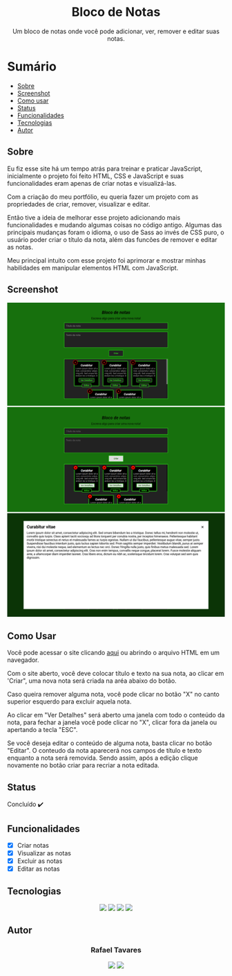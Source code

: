 <h1 align="center">Bloco de Notas</h1>
<p align="center">Um bloco de notas onde você pode adicionar, ver, remover e editar suas notas.</p>

Sumário
===========
<!--ts-->
  * [Sobre](#sobre)
  * [Screenshot](#screenshot)
  * [Como usar](#como-usar)
  * [Status](#status)
  * [Funcionalidades](#funcionalidades)
  * [Tecnologias](#tecnologias)
  * [Autor](#autor)
<!--te-->

Sobre
-----
<p>Eu fiz esse site há um tempo atrás para treinar e praticar JavaScript, inicialmente o projeto foi feito HTML, CSS e JavaScript e suas funcionalidades eram apenas de criar notas e visualizá-las.</p>
<p>Com a criação do meu portfólio, eu queria fazer um projeto com as propriedades de criar, remover, visualizar e editar.</p>
<p>Então tive a ideia de melhorar esse projeto adicionando mais funcionalidades e mudando algumas coisas no código antigo. Algumas das principais mudanças foram o idioma, o uso de Sass ao invés de CSS puro, o usuário poder criar o título da nota, além das funcões de remover e editar as notas.</p>
<p>Meu principal intuito com esse projeto foi aprimorar e mostrar minhas habilidades em manipular elementos HTML com JavaScript.</p>

Screenshot
----------
<img alt="Home" title="Home" src="assets/screenshot/home.png"/>
<img alt="Hover" title="Hover" src="assets/screenshot/hover.png"/>
<img alt="Nota" title="Nota" src="assets/screenshot/note-detail.png"/>

Como Usar
---------
<p>Você pode acessar o site clicando <a href="https://bloco-de-notas-inky.vercel.app/">aqui</a> ou abrindo o arquivo HTML em um navegador.</p>
<p>Com o site aberto, você deve colocar título e texto na sua nota, ao clicar em 'Criar", uma nova nota será criada na aréa abaixo do botão.</p>
<p>Caso queira remover alguma nota, você pode clicar no botão "X" no canto superior esquerdo para excluir aquela nota.</p>
<p>Ao clicar em "Ver Detalhes" será aberto uma janela com todo o conteúdo da nota, para fechar a janela você pode clicar no "X", clicar fora da janela ou apertando a tecla "ESC".</p>
<p>Se você deseja editar o conteúdo de alguma nota, basta clicar no botão "Editar". O conteudo da nota aparecerá nos campos de título e texto enquanto a nota será removida. Sendo assim, após a edição clique novamente no botão criar para recriar a nota editada.</p>

Status
------
Concluído :heavy_check_mark:

Funcionalidades
---------------
- [x] Criar notas
- [x] Visualizar as notas
- [X] Excluir as notas
- [x] Editar as notas

Tecnologias
-----------
<p align="center">
  <a href="https://html.com/"><img src="https://img.shields.io/badge/html5-%23E34F26.svg?style=for-the-badge&logo=html5&logoColor=white"/></a>
  <a href="https://www.w3.org/Style/CSS/Overview.en.html"><img src="https://img.shields.io/badge/css3-%231572B6.svg?style=for-the-badge&logo=css3&logoColor=white"/></a>
  <a href="https://www.javascript.com/"><img src="https://img.shields.io/badge/javascript-%23323330.svg?style=for-the-badge&logo=javascript&logoColor=%23F7DF1E"/></a>
  <a href="https://sass-lang.com/"><img src="https://img.shields.io/badge/SASS-hotpink.svg?style=for-the-badge&logo=SASS&logoColor=white"/></a>
</p>

Autor
------
<h3 align="center">Rafael Tavares</h3>
<p align="center">
 <a href="https://www.facebook.com/rafael.tavares.39904/"><img src="https://img.shields.io/badge/Facebook-1877F2?style=for-the-badge&logo=facebook&logoColor=white"></img></a>
 <a href="https://www.instagram.com/rafatavares03/"><img src="https://img.shields.io/badge/Instagram-%23E4405F.svg?style=for-the-badge&logo=Instagram&logoColor=white"></img></a>
 <a hrf="https://github.com/rafatavares03"><img src="https://img.shields.io/badge/github-%23121011.svg?style=for-the-badge&logo=github&logoColor=white/></a>
</p>
